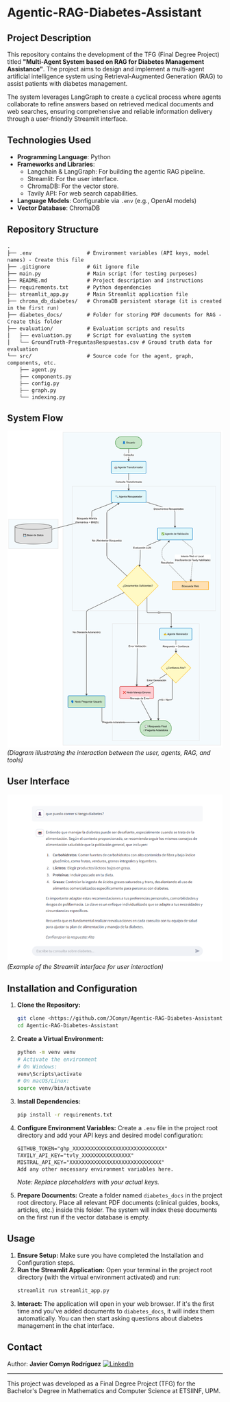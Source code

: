 # Agentic-RAG-Diabetes-Assistant

## Project Description
This repository contains the development of the TFG (Final Degree Project) titled **"Multi-Agent System based on RAG for Diabetes Management Assistance"**. The project aims to design and implement a multi-agent artificial intelligence system using Retrieval-Augmented Generation (RAG) to assist patients with diabetes management.

The system leverages LangGraph to create a cyclical process where agents collaborate to refine answers based on retrieved medical documents and web searches, ensuring comprehensive and reliable information delivery through a user-friendly Streamlit interface.

## Technologies Used
- **Programming Language**: Python
- **Frameworks and Libraries**:
    - Langchain & LangGraph: For building the agentic RAG pipeline.
    - Streamlit: For the user interface.
    - ChromaDB: For the vector store.
    - Tavily API: For web search capabilities.
- **Language Models**: Configurable via `.env` (e.g., OpenAI models)
- **Vector Database**: ChromaDB

## Repository Structure
```
.
├── .env                  # Environment variables (API keys, model names) - Create this file
├── .gitignore            # Git ignore file
├── main.py               # Main script (for testing purposes)
├── README.md             # Project description and instructions
├── requirements.txt      # Python dependencies
├── streamlit_app.py      # Main Streamlit application file
├── chroma_db_diabetes/   # ChromaDB persistent storage (it is created in the first run)
├── diabetes_docs/        # Folder for storing PDF documents for RAG - Create this folder
├── evaluation/           # Evaluation scripts and results
│   ├── evaluation.py     # Script for evaluating the system
│   └── GroundTruth-PreguntasRespuestas.csv # Ground truth data for evaluation
└── src/                  # Source code for the agent, graph, components, etc.
    ├── agent.py
    ├── components.py
    ├── config.py
    ├── graph.py
    └── indexing.py
```

## System Flow
![System Flow Diagram](System%20flow%20diagram.png)
*(Diagram illustrating the interaction between the user, agents, RAG, and tools)*

## User Interface
![Streamlit Interface](example.png)
*(Example of the Streamlit interface for user interaction)*

## Installation and Configuration

1.  **Clone the Repository:**
    ```bash
    git clone <https://github.com/JComyn/Agentic-RAG-Diabetes-Assistant.git>
    cd Agentic-RAG-Diabetes-Assistant
    ```

2.  **Create a Virtual Environment:**
    ```bash
    python -m venv venv
    # Activate the environment
    # On Windows:
    venv\Scripts\activate
    # On macOS/Linux:
    source venv/bin/activate
    ```

3.  **Install Dependencies:**
    ```bash
    pip install -r requirements.txt
    ```

4.  **Configure Environment Variables:**
    Create a `.env` file in the project root directory and add your API keys and desired model configuration:
    ```dotenv
    GITHUB_TOKEN="ghp_XXXXXXXXXXXXXXXXXXXXXXXXXXXXXX"
    TAVILY_API_KEY="tvly_XXXXXXXXXXXXXXXX"
    MISTRAL_API_KEY="XXXXXXXXXXXXXXXXXXXXXXXXXXXXXX"
    Add any other necessary environment variables here.
    ```
    *Note: Replace placeholders with your actual keys.*

5.  **Prepare Documents:**
    Create a folder named `diabetes_docs` in the project root directory. Place all relevant PDF documents (clinical guides, books, articles, etc.) inside this folder. The system will index these documents on the first run if the vector database is empty.

## Usage

1.  **Ensure Setup:** Make sure you have completed the Installation and Configuration steps.
2.  **Run the Streamlit Application:**
    Open your terminal in the project root directory (with the virtual environment activated) and run:
    ```bash
    streamlit run streamlit_app.py
    ```
3.  **Interact:** The application will open in your web browser. If it's the first time and you've added documents to `diabetes_docs`, it will index them automatically. You can then start asking questions about diabetes management in the chat interface.

## Contact
Author: **Javier Comyn Rodríguez**
[![LinkedIn](https://img.shields.io/badge/LinkedIn-Profile-blue?logo=linkedin)](https://www.linkedin.com/in/javier-comyn-rodriguez)

---
This project was developed as a Final Degree Project (TFG) for the Bachelor's Degree in Mathematics and Computer Science at ETSIINF, UPM.
